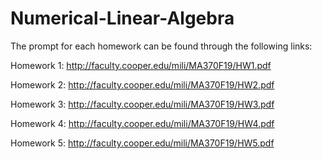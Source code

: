 # Numerical-Linear-Algebra

The prompt for each homework can be found through the following links:

Homework 1: http://faculty.cooper.edu/mili/MA370F19/HW1.pdf

Homework 2: http://faculty.cooper.edu/mili/MA370F19/HW2.pdf

Homework 3: http://faculty.cooper.edu/mili/MA370F19/HW3.pdf

Homework 4: http://faculty.cooper.edu/mili/MA370F19/HW4.pdf

Homework 5: http://faculty.cooper.edu/mili/MA370F19/HW5.pdf
